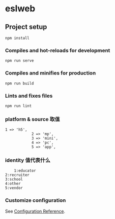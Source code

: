 # eslweb

## Project setup
```
npm install
```

### Compiles and hot-reloads for development
```
npm run serve
```

### Compiles and minifies for production
```
npm run build
```

### Lints and fixes files
```
npm run lint
```

### platform & source 取值
```
1 => 'h5',
            2 => 'mp',
            3 => 'mini',
            4 => 'pc',
            5 => 'app',
```

### identity 值代表什么
```angular2html
    1:educator
2:recruiter
3:school
4:other
5:vendor
```
### Customize configuration
See [Configuration Reference](https://cli.vuejs.org/config/).
